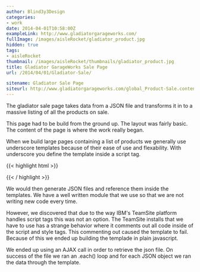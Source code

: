 ```yaml
---
author: Blind3y3Design
categories:
- work
date: 2014-04-01T10:58:00Z
exampleLink: http://www.gladiatorgarageworks.com/
fullImage: /images/aisleRocket/gladiator_product.jpg
hidden: true
tags:
- aisleRocket
thumbnail: /images/aisleRocket/thumbnails/gladiator_product.jpg
title: Gladiator GarageWorks Sale Page
url: /2014/04/01/Gladiator-Sale/

sitename: Gladiator Sale Page
siteurl: http://www.gladiatorgarageworks.com/global_Product-Sale.content.html
---
```


The gladiator sale page takes data from a JSON file and transforms it in to a massive listing of all the products on sale.

<!--more-->

This page had to be build from the ground up. The layout was fairly basic. The content of the page is where the work really began.

When we build large pages containing a list of products we generally use underscore templates because of their ease of use and flexability. With underscore you define the template inside a script tag. 

{{< highlight html >}}
<script type="template">
	//You put your template data here
	<%= Variable %>
</script>
{{< / highlight >}}


We would then generate JSON files and reference them inside the templates. We have a well written module that we use so that we are not writing new code every time.

However, we discovered that due to the way IBM's TeamSite platform handles script tags this was not an option. The TeamSite installs that we have to use has a strange behavior where it comments out all code inside of the script and style tags. This commenting out caused the template to fail. Because of this we ended up building the templade in plain javascript.

We ended up using an AJAX call in order to retrieve the json file. On success of the file we ran an .each() loop and for each JSON object we ran the data through the template.